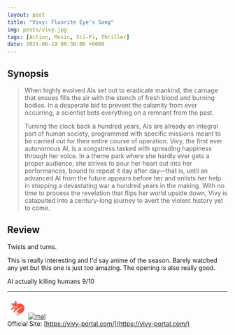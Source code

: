 ```yaml
---
layout: post
title: "Vivy: Fluorite Eye's Song"
img: posts/vivy.jpg 
tags: [Action, Music, Sci-Fi, Thriller]
date: 2021-06-19 00:30:00 +0000
---
```


## Synopsis
>When highly evolved AIs set out to eradicate mankind, the carnage that ensues fills the air with the stench of fresh blood and burning bodies. In a desperate bid to prevent the calamity from ever occurring, a scientist bets everything on a remnant from the past.
>
>Turning the clock back a hundred years, AIs are already an integral part of human society, programmed with specific missions meant to be carried out for their entire course of operation. Vivy, the first ever autonomous AI, is a songstress tasked with spreading happiness through her voice. In a theme park where she hardly ever gets a proper audience, she strives to pour her heart out into her performances, bound to repeat it day after day—that is, until an advanced AI from the future appears before her and enlists her help in stopping a devastating war a hundred years in the making. With no time to process the revelation that flips her world upside down, Vivy is catapulted into a century-long journey to avert the violent history yet to come.

## Review
Twists and turns.

This is really interesting and I'd say anime of the season. Barely watched any yet but this one is just too amazing. The opening is also really good.
   
AI actually killing humans 9/10

---

[![kitsu](..\assets\img\kitsu.png)](https://kitsu.io/anime/vivy-fluorite-eye-s-song)[![mal](..\assets\img\mal.ico)](https://myanimelist.net/anime/46095/Vivy__Fluorite_Eyes_Song)  
Official Site: [https://vivy-portal.com/](https://vivy-portal.com/)  